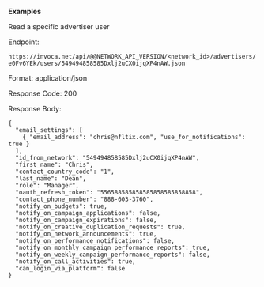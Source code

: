 **Examples**

Read a specific advertiser user

Endpoint:

`https://invoca.net/api/@@NETWORK_API_VERSION/<network_id>/advertisers/e0Fv6YEk/users/549494858585Dxlj2uCX0ijqXP4nAW.json`

Format: application/json

Response Code: 200

Response Body:

    {
      "email_settings": [
        { "email_address": "chris@nfltix.com", "use_for_notifications": true }
      ],
      "id_from_network": "549494858585Dxlj2uCX0ijqXP4nAW",
      "first_name": "Chris",
      "contact_country_code": "1",
      "last_name": "Dean",
      "role": "Manager",
      "oauth_refresh_token": "556588585858585858585858858",
      "contact_phone_number": "888-603-3760",
      "notify_on_budgets": true,
      "notify_on_campaign_applications": false,
      "notify_on_campaign_expirations": false,
      "notify_on_creative_duplication_requests": true,
      "notify_on_network_announcements": true,
      "notify_on_performance_notifications": false,
      "notify_on_monthly_campaign_performance_reports": true,
      "notify_on_weekly_campaign_performance_reports": false,
      "notify_on_call_activities": true,
      "can_login_via_platform": false
    }
